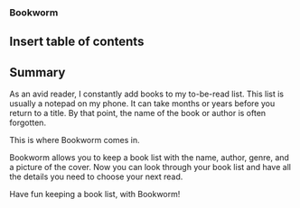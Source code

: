 ### Bookworm 

## Insert table of contents

## Summary
As an avid reader, I constantly add books to my to-be-read list. This list is usually a notepad on my phone. It can take months or years before you return to a title. By that point, the name of the book or author is often forgotten.

This is where Bookworm comes in. 

Bookworm allows you to keep a book list with the name, author, genre, and a picture of the cover.  Now you can look through your book list and have all the details you need to choose your next read.

Have fun keeping a book list, with Bookworm!

##
